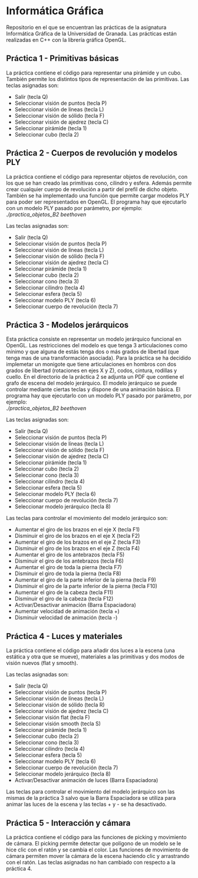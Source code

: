 # Informática Gráfica
Repositorio en el que se encuentran las prácticas de la asignatura Informática Gráfica de la Universidad de Granada. Las prácticas están realizadas en C++ con la librería gráfica OpenGL.

## Práctica 1 - Primitivas básicas
La práctica contiene el código para representar una pirámide y un cubo. También permite los distintos tipos de representación de las primitivas. Las teclas asignadas son:
- Salir (tecla Q)
- Seleccionar visión de puntos (tecla P)
- Seleccionar visión de líneas (tecla L)
- Seleccionar visión de sólido (tecla F)
- Seleccionar visión de ajedrez (tecla C)
- Seleccionar pirámide (tecla 1)
- Seleccionar cubo (tecla 2)

## Práctica 2 - Cuerpos de revolución y modelos PLY
La práctica contiene el código para representar objetos de revolución, con los que se han creado las primitivas cono, cilindro y esfera. Además permite crear cualquier cuerpo de revolución a partir del prefil de dicho objeto. También se ha implementado una función que permite cargar modelos PLY para poder ser representados en OpenGL.
El programa hay que ejecutarlo con un modelo PLY pasado por parámetro, por ejemplo:<br />
*./practica_objetos_B2 beethoven*<br />

Las teclas asignadas son:
- Salir (tecla Q)
- Seleccionar visión de puntos (tecla P)
- Seleccionar visión de líneas (tecla L)
- Seleccionar visión de sólido (tecla F)
- Seleccionar visión de ajedrez (tecla C)
- Seleccionar pirámide (tecla 1)
- Seleccionar cubo (tecla 2)
- Seleccionar cono (tecla 3)
- Seleccionar cilindro (tecla 4)
- Seleccionar esfera (tecla 5)
- Seleccionar modelo PLY (tecla 6)
- Seleccionar cuerpo de revolución (tecla 7)

## Práctica 3 - Modelos jerárquicos
Esta práctica consiste en representar un modelo jerárquico funcional en OpenGL. Las restricciones del modelo es que tenga 3 articulaciones como mínimo y que alguna de estás tenga dos o más grados de libertad (que tenga mas de una transformación asociada). Para la práctica se ha decidido implemetar un monigote que tiene articulaciones en hombros con dos grados de libertad (rotaciones en ejes X y Z), codos, cintura, rodillas y cuello. En el directorio de la práctica 2 se adjunta un PDF que contiene el grafo de escena del modelo jerárquico. El modelo jerárquico se puede controlar mediante ciertas teclas y dispone de una animación básica.
El programa hay que ejecutarlo con un modelo PLY pasado por parámetro, por ejemplo:<br />
*./practica_objetos_B2 beethoven*<br />

Las teclas asignadas son:
- Salir (tecla Q)
- Seleccionar visión de puntos (tecla P)
- Seleccionar visión de líneas (tecla L)
- Seleccionar visión de sólido (tecla F)
- Seleccionar visión de ajedrez (tecla C)
- Seleccionar pirámide (tecla 1)
- Seleccionar cubo (tecla 2)
- Seleccionar cono (tecla 3)
- Seleccionar cilindro (tecla 4)
- Seleccionar esfera (tecla 5)
- Seleccionar modelo PLY (tecla 6)
- Seleccionar cuerpo de revolución (tecla 7)
- Seleccionar modelo jerárquico (tecla 8)

Las teclas para controlar el movimiento del modelo jerárquico son:
- Aumentar el giro de los brazos en el eje X (tecla F1)
- Disminuir el giro de los brazos en el eje X (tecla F2)
- Aumentar el giro de los brazos en el eje Z (tecla F3)
- Disminuir el giro de los brazos en el eje Z (tecla F4)
- Aumentar el giro de los antebrazos (tecla F5)
- Disminuir el giro de los antebrazos (tecla F6)
- Aumentar el giro de toda la pierna (tecla F7)
- Disminuir el giro de toda la pierna (tecla F8)
- Aumentar el giro de la parte inferior de la pierna (tecla F9)
- Disminuir el giro de la parte inferior de la pierna (tecla F10)
- Aumentar el giro de la cabeza (tecla F11)
- Disminuir el giro de la cabeza (tecla F12)
- Activar/Desactivar animación (Barra Espaciadora)
- Aumentar velocidad de animación (tecla +)
- Disminuir velocidad de animación (tecla -)

## Práctica 4 - Luces y materiales
La práctica contiene el código para añadir dos luces a la escena (una estática y otra que se mueve), materiales a las primitivas y dos modos de visión nuevos (flat y smooth).

Las teclas asignadas son:
- Salir (tecla Q)
- Seleccionar visión de puntos (tecla P)
- Seleccionar visión de líneas (tecla L)
- Seleccionar visión de sólido (tecla R)
- Seleccionar visión de ajedrez (tecla C)
- Seleccionar visión flat (tecla F)
- Seleccionar visión smooth (tecla S) 
- Seleccionar pirámide (tecla 1)
- Seleccionar cubo (tecla 2)
- Seleccionar cono (tecla 3)
- Seleccionar cilindro (tecla 4)
- Seleccionar esfera (tecla 5)
- Seleccionar modelo PLY (tecla 6)
- Seleccionar cuerpo de revolución (tecla 7)
- Seleccionar modelo jerárquico (tecla 8)
- Activar/Desactivar animación de luces (Barra Espaciadora)

Las teclas para controlar el movimiento del modelo jerárquico son las mismas de la práctica 3 salvo que la Barra Espaciadora se utiliza para animar las luces de la escena y las teclas + y - se ha desactivado.

## Práctica 5 - Interacción y cámara
La práctica contiene el código para las funciones de picking y movimiento de cámara. El picking permite detectar que polígono de un modelo se le hice clic con el ratón y se cambia el color. Las funciones de movimiento de cámara permiten mover la cámara de la escena haciendo clic y arrastrando con el ratón. Las teclas asignadas no han cambiado con respecto a la práctica 4.
